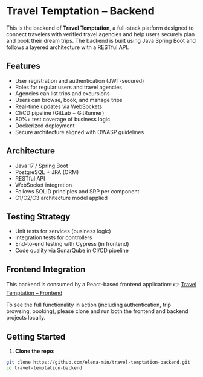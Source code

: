 # Travel Temptation – Backend

This is the backend of **Travel Temptation**, a full-stack platform designed to connect travelers with verified travel agencies and help users securely plan and book their dream trips. The backend is built using Java Spring Boot and follows a layered architecture with a RESTful API.

## Features

- User registration and authentication (JWT-secured)
- Roles for regular users and travel agencies
- Agencies can list trips and excursions
- Users can browse, book, and manage trips
- Real-time updates via WebSockets
- CI/CD pipeline (GitLab + GitRunner)
- 80%+ test coverage of business logic
- Dockerized deployment
- Secure architecture aligned with OWASP guidelines

## Architecture

- Java 17 / Spring Boot
- PostgreSQL + JPA (ORM)
- RESTful API
- WebSocket integration
- Follows SOLID principles and SRP per component
- C1/C2/C3 architecture model applied

## Testing Strategy

- Unit tests for services (business logic)
- Integration tests for controllers
- End-to-end testing with Cypress (in frontend)
- Code quality via SonarQube in CI/CD pipeline

## Frontend Integration

This backend is consumed by a React-based frontend application:
👉 [Travel Temptation – Frontend](https://github.com/elena-min/travel-temptation-frontend)

To see the full functionality in action (including authentication, trip browsing, booking), please clone and run both the frontend and backend projects locally.


## Getting Started

1. **Clone the repo:**

```bash
git clone https://github.com/elena-min/travel-temptation-backend.git
cd travel-temptation-backend
